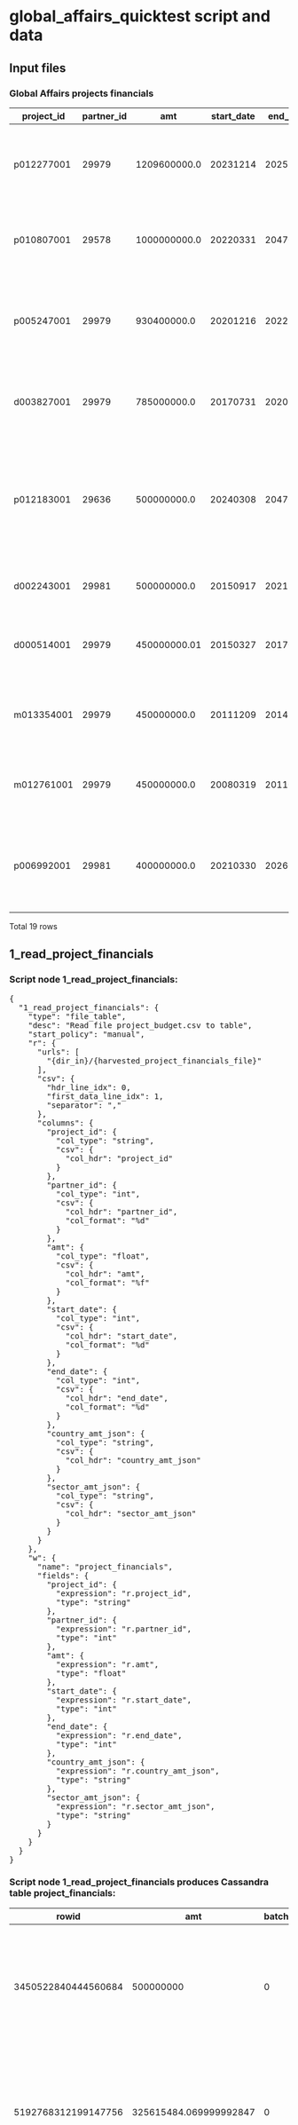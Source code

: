 # global_affairs_quicktest script and data
## Input files
### Global Affairs projects financials
| project_id | partner_id | amt | start_date | end_date | country_amt_json | sector_amt_json |
| --- | --- | --- | --- | --- | --- | --- |
| p012277001 | 29979 | 1209600000.0 | 20231214 | 20251231 | {"R-SOUTHSAHARA": 846720000.0, "R-SOUTHAMERICA": 36288000.0, "R-MIDDLEEAST": 84672000.0, "R-ASIA": 2 ... total length 111 | {"12262": 362880000.0, "12263": 217728000.0, "13040": 628992000.0} |
| p010807001 | 29578 | 1000000000.0 | 20220331 | 20470331 | {"IN": 210000000.0, "PH": 210000000.0, "ID": 210000000.0, "ZA": 210000000.0, "DO": 80000000.0, "MK": ... total length 112 | {"23110": 100000000.0, "23210": 900000000.0} |
| p005247001 | 29979 | 930400000.0 | 20201216 | 20221231 | {"R-SOUTHSAHARA": 604760000.0, "R-SOUTHAMERICA": 37216000.0, "R-MIDDLEEAST": 74432000.0, "R-CENTRALA ... total length 140 | {"12262": 279120000.0, "12263": 158168000.0, "13040": 493112000.0} |
| d003827001 | 29979 | 785000000.0 | 20170731 | 20201231 | {"R-AFRICA": 266900000.0, "R-AMERICA": 259050000.0, "R-ASIA": 259050000.0} | {"12262": 235500000.0, "12263": 133450000.0, "13040": 416050000.0} |
| p012183001 | 29636 | 500000000.0 | 20240308 | 20470331 | {"R-WESTINDIES": 50000000.0, "R-NORTHCENTRALAMERICA": 150000000.0, "R-SOUTHAMERICA": 300000000.0} | {"21012": 25000000.0, "23183": 50000000.0, "23210": 70000000.0, "23230": 125000000.0, "23240": 10000 ... total length 229 |
| d002243001 | 29981 | 500000000.0 | 20150917 | 20211231 | {"R-AFRICA": 359000000.0, "R-AMERICA": 28000000.0, "R-ASIA": 113000000.0} | {"12250": 500000000.0} |
| d000514001 | 29979 | 450000000.01 | 20150327 | 20170331 | {"R-AFRICA": 283500000.01, "R-AMERICA": 36000000.0, "R-ASIA": 103500000.0, "R-EUROPE": 27000000.0} | {"12262": 144000000.0, "12263": 81000000.0, "13040": 225000000.0} |
| m013354001 | 29979 | 450000000.0 | 20111209 | 20141231 | {"R-AFRICA": 225000000.0, "R-AMERICA": 49500000.0, "R-ASIA": 126000000.0, "R-EUROPE": 49500000.0} | {"12262": 99000000.0, "12263": 72000000.0, "13040": 279000000.0} |
| m012761001 | 29979 | 450000000.0 | 20080319 | 20110331 | {"R-AFRICA": 283500000.0, "R-AMERICA": 31500000.0, "R-ASIA": 103500000.0, "R-EUROPE": 31500000.0} | {"12262": 99000000.0, "12263": 72000000.0, "13040": 279000000.0} |
| p006992001 | 29981 | 400000000.0 | 20210330 | 20260331 | {"R-AFRICA": 276000000.0, "R-AMERICA": 4000000.0, "R-ASIA": 120000000.0} | {"12250": 336000000.0, "12350": 20000000.0, "13030": 24000000.0, "13040": 20000000.0} |

Total 19 rows
## 1_read_project_financials
### Script node 1_read_project_financials:
<pre id="json">{
  "1_read_project_financials": {
    "type": "file_table",
    "desc": "Read file project_budget.csv to table",
    "start_policy": "manual",
    "r": {
      "urls": [
        "{dir_in}/{harvested_project_financials_file}"
      ],
      "csv": {
        "hdr_line_idx": 0,
        "first_data_line_idx": 1,
        "separator": ","
      },
      "columns": {
        "project_id": {
          "col_type": "string",
          "csv": {
            "col_hdr": "project_id"
          }
        },
        "partner_id": {
          "col_type": "int",
          "csv": {
            "col_hdr": "partner_id",
            "col_format": "%d"
          }
        },
        "amt": {
          "col_type": "float",
          "csv": {
            "col_hdr": "amt",
            "col_format": "%f"
          }
        },
        "start_date": {
          "col_type": "int",
          "csv": {
            "col_hdr": "start_date",
            "col_format": "%d"
          }
        },
        "end_date": {
          "col_type": "int",
          "csv": {
            "col_hdr": "end_date",
            "col_format": "%d"
          }
        },
        "country_amt_json": {
          "col_type": "string",
          "csv": {
            "col_hdr": "country_amt_json"
          }
        },
        "sector_amt_json": {
          "col_type": "string",
          "csv": {
            "col_hdr": "sector_amt_json"
          }
        }
      }
    },
    "w": {
      "name": "project_financials",
      "fields": {
        "project_id": {
          "expression": "r.project_id",
          "type": "string"
        },
        "partner_id": {
          "expression": "r.partner_id",
          "type": "int"
        },
        "amt": {
          "expression": "r.amt",
          "type": "float"
        },
        "start_date": {
          "expression": "r.start_date",
          "type": "int"
        },
        "end_date": {
          "expression": "r.end_date",
          "type": "int"
        },
        "country_amt_json": {
          "expression": "r.country_amt_json",
          "type": "string"
        },
        "sector_amt_json": {
          "expression": "r.sector_amt_json",
          "type": "string"
        }
      }
    }
  }
}</pre>
### Script node 1_read_project_financials produces Cassandra table project_financials:
| rowid | amt | batch_idx | country_amt_json | end_date | partner_id | project_id | sector_amt_json | start_date |
| --- | --- | --- | --- | --- | --- | --- | --- | --- |
| 3450522840444560684 | 500000000 | 0 | {"R-WESTINDIES": 50000000.0, "R-NORTHCENTRALAMERICA": 150000000.0, "R-SOUTHAMERICA": 300000000.0} | 20470331 | 29636 | p012183001 | {"21012": 25000000.0, "23183": 50000000.0, "23210": 70000000.0, "23230": 125000000.0, "23240": 10000 ... total length 229 | 20240308 |
| 5192768312199147756 | 325615484.069999992847 | 0 | {"R-AFRICA": 325615484.07} | 20140313 | 29663 | m013512001 | {"14021": 16280774.2, "14022": 16280774.2, "14031": 16280774.2, "14032": 16280774.2, "14081": 651230 ... total length 342 | 20110208 |
| 5703125669931000884 | 280000000 | 0 | {"R-AFRICA": 140000000.0, "R-ASIA": 140000000.0} | 20250731 | 29820 | p005253001 | {"12240": 224000000.0, "13020": 56000000.0} | 20190514 |
| 359318821027879808 | 265000000 | 0 | {"R-AFRICA": 159000000.0, "R-AMERICA": 39750000.0, "R-ASIA": 53000000.0, "R-OCEANIA": 13250000.0} | 20260630 | 30039 | p006692001 | {"11110": 26500000.0, "11130": 53000000.0, "11220": 132500000.0, "11320": 53000000.0} | 20220331 |
| 7019190532332255316 | 450000000.009999990463 | 0 | {"R-AFRICA": 283500000.01, "R-AMERICA": 36000000.0, "R-ASIA": 103500000.0, "R-EUROPE": 27000000.0} | 20170331 | 29979 | d000514001 | {"12262": 144000000.0, "12263": 81000000.0, "13040": 225000000.0} | 20150327 |
| 4652340566403237516 | 450000000 | 0 | {"R-AFRICA": 225000000.0, "R-AMERICA": 49500000.0, "R-ASIA": 126000000.0, "R-EUROPE": 49500000.0} | 20141231 | 29979 | m013354001 | {"12262": 99000000.0, "12263": 72000000.0, "13040": 279000000.0} | 20111209 |
| 286578574445610227 | 250000000.009999990463 | 0 | {"R-WESTINDIES": 50000000.0, "R-NORTHCENTRALAMERICA": 80000000.0, "R-SOUTHAMERICA": 120000000.0} | 20370331 | 29636 | m013705001 | {"14015": 25000000.0, "23210": 25000000.0, "23230": 25000000.0, "23240": 25000000.0, "23260": 250000 ... total length 189 | 20120330 |
| 6536815622391622287 | 930400000 | 0 | {"R-SOUTHSAHARA": 604760000.0, "R-SOUTHAMERICA": 37216000.0, "R-MIDDLEEAST": 74432000.0, "R-CENTRALA ... total length 140 | 20221231 | 29979 | p005247001 | {"12262": 279120000.0, "12263": 158168000.0, "13040": 493112000.0} | 20201216 |
| 6972508084776421254 | 250000000 | 0 | {"R-AFRICA": 50000000.0, "R-MIDDLEEAST": 75000000.0, "R-ASIA": 75000000.0, "R-EUROPE": 50000000.0} | 20470331 | 33915 | p010532001 | {"14021": 25000000.0, "23210": 175000000.0, "24010": 25000000.0, "41010": 25000000.0} | 20230330 |
| 7723023949484520621 | 450000000 | 0 | {"R-AFRICA": 283500000.0, "R-AMERICA": 31500000.0, "R-ASIA": 103500000.0, "R-EUROPE": 31500000.0} | 20110331 | 29979 | m012761001 | {"12262": 99000000.0, "12263": 72000000.0, "13040": 279000000.0} | 20080319 |

Total 19 rows
## 2_calc_quarterly_budget
### Script node 2_calc_quarterly_budget:
<pre id="json">{
  "2_calc_quarterly_budget": {
    "type": "table_custom_tfm_table",
    "custom_proc_type": "py_calc",
    "desc": "Calculate quarterly project budget for countries and sectors",
    "r": {
      "table": "project_financials",
      "expected_batches_total": 10
    },
    "p": {
      "python_code_urls": [
        "{dir_py}/calc_quarterly_budget.py"
      ],
      "calculated_fields": {
        "country_budget_json": {
          "expression": "map_to_quarterly_budget_json(r.start_date, r.end_date, r.country_amt_json)",
          "type": "string"
        },
        "sector_budget_json": {
          "expression": "map_to_quarterly_budget_json(r.start_date, r.end_date, r.sector_amt_json)",
          "type": "string"
        },
        "partner_budget_json": {
          "expression": "amt_to_quarterly_budget_json(r.start_date, r.end_date, r.amt)",
          "type": "string"
        }
      }
    },
    "w": {
      "name": "quarterly_project_budget",
      "fields": {
        "project_id": {
          "expression": "r.project_id",
          "type": "string"
        },
        "partner_id": {
          "expression": "r.partner_id",
          "type": "int"
        },
        "country_budget_json": {
          "expression": "p.country_budget_json",
          "type": "string"
        },
        "sector_budget_json": {
          "expression": "p.sector_budget_json",
          "type": "string"
        },
        "partner_budget_json": {
          "expression": "p.partner_budget_json",
          "type": "string"
        }
      }
    }
  }
}</pre>
### Script node 2_calc_quarterly_budget produces Cassandra table quarterly_project_budget:
| rowid | batch_idx | country_budget_json | partner_budget_json | partner_id | project_id | sector_budget_json |
| --- | --- | --- | --- | --- | --- | --- |
| 1859320587480934462 | 6 | {"R-AFRICA": {"2015-Q1": 1925951.0870244564, "2015-Q2": 35052309.783845104, "2015-Q3": 35437500.0012 ... total length 1040 | {"2015-Q1": 3057065.217459239, "2015-Q2": 55638586.95775815, "2015-Q3": 56250000.00125, "2015-Q4": 5 ... total length 257 | 29979 | d000514001 | {"12262": {"2015-Q1": 978260.8695652174, "2015-Q2": 17804347.826086957, "2015-Q3": 18000000.0, "2015 ... total length 766 |
| 3777753417576167724 | 7 | {"R-AFRICA": {"2020-Q1": 19661.582459485224, "2020-Q2": 596401.3346043852, "2020-Q3": 602955.1954242 ... total length 8472 | {"2020-Q1": 98307.91229742613, "2020-Q2": 2982006.6730219256, "2020-Q3": 3014775.9771210677, "2020-Q ... total length 2865 | 29578 | p006167001 | {"23210": {"2020-Q1": 80612.48808388942, "2020-Q2": 2445245.471877979, "2020-Q3": 2472116.3012392754 ... total length 5649 |
| 7247131808331670722 | 0 | {"R-AFRICA": {"2023-Q1": 11405.109489051094, "2023-Q2": 518932.4817518248, "2023-Q3": 524635.0364963 ... total length 11700 | {"2023-Q1": 57025.54744525548, "2023-Q2": 2594662.408759124, "2023-Q3": 2623175.182481752, "2023-Q4" ... total length 2928 | 33915 | p010532001 | {"14021": {"2023-Q1": 5702.554744525547, "2023-Q2": 259466.2408759124, "2023-Q3": 262317.51824817515 ... total length 11924 |
| 4423008682144623227 | 5 | {"R-AFRICA": {"2015-Q3": 2187119.234116623, "2015-Q4": 14372497.824194953, "2016-Q1": 14216275.02175 ... total length 2428 | {"2015-Q3": 3046127.0670147957, "2015-Q4": 20017406.440382943, "2016-Q1": 19799825.93559617, "2016-Q ... total length 790 | 29981 | d002243001 | {"12250": {"2015-Q3": 3046127.0670147957, "2015-Q4": 20017406.440382943, "2016-Q1": 19799825.9355961 ... total length 801 |
| 2110591658964151141 | 0 | {"R-SOUTHSAHARA": {"2020-Q4": 12970723.860589812, "2021-Q1": 72960321.71581769, "2021-Q2": 73770991. ... total length 1446 | {"2020-Q4": 19954959.78552279, "2021-Q1": 112246648.79356569, "2021-Q2": 113493833.78016086, "2021-Q ... total length 278 | 29979 | p005247001 | {"12262": {"2020-Q4": 5986487.935656836, "2021-Q1": 33673994.638069704, "2021-Q2": 34048150.13404825 ... total length 850 |
| 1081494116057048496 | 1 | {"R-SOUTHSAHARA": {"2019-Q3": 427830.59636992216, "2019-Q4": 1192739.8444252377, "2020-Q1": 1179775. ... total length 7948 | {"2019-Q3": 1711322.3854796886, "2019-Q4": 4770959.377700951, "2020-Q1": 4719101.123595505, "2020-Q2 ... total length 1909 | 30488 | p008157001 | {"15170": {"2019-Q3": 1711322.3854796886, "2019-Q4": 4770959.377700951, "2020-Q1": 4719101.123595505 ... total length 1920 |
| 96333662368837592 | 5 | {"R-SOUTHSAHARA": {"2023-Q4": 20348411.21495327, "2024-Q1": 102872523.36448598, "2024-Q2": 102872523 ... total length 1158 | {"2023-Q4": 29069158.878504675, "2024-Q1": 146960747.6635514, "2024-Q2": 146960747.6635514, "2024-Q3 ... total length 276 | 29979 | p012277001 | {"12262": {"2023-Q4": 8720747.663551401, "2024-Q1": 44088224.29906542, "2024-Q2": 44088224.29906542, ... total length 855 |
| 3434340729862472867 | 9 | {"R-WESTINDIES": {"2012-Q1": 10949.304719150334, "2012-Q2": 498193.3647213402, "2012-Q3": 503668.017 ... total length 9306 | {"2012-Q1": 54746.52359794153, "2012-Q2": 2490966.8237063396, "2012-Q3": 2518340.0855053104, "2012-Q ... total length 3130 | 29636 | m013705001 | {"14015": {"2012-Q1": 5474.652359575167, "2012-Q2": 249096.6823606701, "2012-Q3": 251834.00854045767 ... total length 27991 |
| 6692446017324546450 | 8 | {"R-AFRICA": {"2011-Q4": 4624664.879356569, "2012-Q1": 18297587.131367292, "2012-Q2": 18297587.13136 ... total length 1626 | {"2011-Q4": 9249329.758713137, "2012-Q1": 36595174.262734585, "2012-Q2": 36595174.262734585, "2012-Q ... total length 394 | 29979 | m013354001 | {"12262": {"2011-Q4": 2034852.54691689, "2012-Q1": 8050938.337801608, "2012-Q2": 8050938.337801608,  ... total length 1204 |
| 2662417924981044848 | 8 | {"R-AFRICA": {"2017-Q3": 13238240.0, "2017-Q4": 19643840.0, "2018-Q1": 19216800.0, "2018-Q2": 194303 ... total length 1007 | {"2017-Q3": 38936000.0, "2017-Q4": 57776000.0, "2018-Q1": 56520000.0, "2018-Q2": 57148000.0, "2018-Q ... total length 322 | 29979 | d003827001 | {"12262": {"2017-Q3": 11680800.0, "2017-Q4": 17332800.0, "2018-Q1": 16956000.0, "2018-Q2": 17144400. ... total length 985 |

Total 19 rows
## 3_tag_countries
### Script node 3_tag_countries:
<pre id="json">{
  "3_tag_countries": {
    "type": "table_custom_tfm_table",
    "custom_proc_type": "tag_and_denormalize",
    "desc": "Tag by country",
    "r": {
      "table": "quarterly_project_budget",
      "expected_batches_total": 10
    },
    "p": {
      "tag_field_name": "country_tag",
      "tag_criteria_url": "{dir_cfg}/tag_criteria_country.json"
    },
    "w": {
      "name": "quarterly_project_budget_tagged_by_country",
      "fields": {
        "project_id": {
          "expression": "r.project_id",
          "type": "string"
        },
        "country": {
          "expression": "p.country_tag",
          "type": "string"
        },
        "country_budget_json": {
          "expression": "r.country_budget_json",
          "type": "string"
        }
      }
    }
  }
}</pre>
### Script node 3_tag_countries produces Cassandra table quarterly_project_budget_tagged_by_country:
| rowid | batch_idx | country | country_budget_json | project_id |
| --- | --- | --- | --- | --- |
| 3315743091543635979 | 4 | R-AMERICA | {"R-AFRICA": {"2011-Q4": 4624664.879356569, "2012-Q1": 18297587.131367292, "2012-Q2": 18297587.13136 ... total length 1626 | m013354001 |
| 232657194511731982 | 4 | R-ASIA | {"R-SOUTHSAHARA": {"2023-Q4": 20348411.21495327, "2024-Q1": 102872523.36448598, "2024-Q2": 102872523 ... total length 1158 | p012277001 |
| 7305846314003206394 | 9 | R-AMERICA | {"R-AFRICA": {"2021-Q1": 301969.36542669585, "2021-Q2": 13739606.126914661, "2021-Q3": 13890590.8096 ... total length 1961 | p006992001 |
| 7034883004174972355 | 7 | DO | {"IN": {"2022-Q1": 22996.057818659658, "2022-Q2": 2092641.2614980289, "2022-Q3": 2115637.3193166885, ... total length 18632 | p010807001 |
| 7611719487153026897 | 3 | R-SOUTHSAHARA | {"R-SOUTHSAHARA": {"2020-Q4": 12970723.860589812, "2021-Q1": 72960321.71581769, "2021-Q2": 73770991. ... total length 1446 | p005247001 |
| 1036330799143506077 | 2 | R-AFRICA | {"R-AFRICA": {"2023-Q1": 11405.109489051094, "2023-Q2": 518932.4817518248, "2023-Q3": 524635.0364963 ... total length 11700 | p010532001 |
| 6391765181314034550 | 3 | R-AFRICA | {"R-SOUTHSAHARA": {"2019-Q3": 427830.59636992216, "2019-Q4": 1192739.8444252377, "2020-Q1": 1179775. ... total length 7948 | p008157001 |
| 7299612912787621919 | 5 | R-AMERICA | {"R-AFRICA": {"2015-Q1": 1925951.0870244564, "2015-Q2": 35052309.783845104, "2015-Q3": 35437500.0012 ... total length 1040 | d000514001 |
| 840984600135908957 | 2 | R-ASIA | {"R-AFRICA": {"2017-Q3": 13238240.0, "2017-Q4": 19643840.0, "2018-Q1": 19216800.0, "2018-Q2": 194303 ... total length 1007 | d003827001 |
| 1730201400797480307 | 7 | R-WESTINDIES | {"R-WESTINDIES": {"2024-Q1": 142450.14245014245, "2024-Q2": 540123.4567901234, "2024-Q3": 546058.879 ... total length 8602 | p012183001 |

Total 63 rows
## 3_tag_sectors
### Script node 3_tag_sectors:
<pre id="json">{
  "3_tag_sectors": {
    "type": "table_custom_tfm_table",
    "custom_proc_type": "tag_and_denormalize",
    "desc": "Tag by sector",
    "r": {
      "table": "quarterly_project_budget",
      "expected_batches_total": 10
    },
    "p": {
      "tag_field_name": "sector_tag",
      "tag_criteria_url": "{dir_cfg}/tag_criteria_sector.json"
    },
    "w": {
      "name": "quarterly_project_budget_tagged_by_sector",
      "fields": {
        "project_id": {
          "expression": "r.project_id",
          "type": "string"
        },
        "sector": {
          "expression": "int(p.sector_tag)",
          "type": "int"
        },
        "sector_budget_json": {
          "expression": "r.sector_budget_json",
          "type": "string"
        }
      }
    }
  }
}</pre>
### Script node 3_tag_sectors produces Cassandra table quarterly_project_budget_tagged_by_sector:
| rowid | batch_idx | project_id | sector | sector_budget_json |
| --- | --- | --- | --- | --- |
| 3820643885914075538 | 1 | p012801001 | 23630 | {"14021": {"2024-Q1": 81525.69515213277, "2024-Q2": 370941.9129422041, "2024-Q3": 375018.1976998107, ... total length 18663 |
| 1545774572741838340 | 4 | m013705001 | 23230 | {"14015": {"2012-Q1": 5474.652359575167, "2012-Q2": 249096.6823606701, "2012-Q3": 251834.00854045767 ... total length 27991 |
| 4669106684666863821 | 7 | m012672001 | 23630 | {"11420": {"2007-Q4": 1389933.2615715822, "2008-Q1": 2073506.9967707212, "2008-Q2": 2073506.99677072 ... total length 2429 |
| 8349889417835952966 | 7 | m012672001 | 21020 | {"11420": {"2007-Q4": 1389933.2615715822, "2008-Q1": 2073506.9967707212, "2008-Q2": 2073506.99677072 ... total length 2429 |
| 8187261670528356682 | 2 | p010532001 | 23210 | {"14021": {"2023-Q1": 5702.554744525547, "2023-Q2": 259466.2408759124, "2023-Q3": 262317.51824817515 ... total length 11924 |
| 3693664794125228841 | 1 | p006692001 | 11220 | {"11110": {"2022-Q1": 17063.74758531874, "2022-Q2": 1552801.0302640053, "2022-Q3": 1569864.777849324 ... total length 2225 |
| 8980965113080216996 | 4 | p012277001 | 12262 | {"12262": {"2023-Q4": 8720747.663551401, "2024-Q1": 44088224.29906542, "2024-Q2": 44088224.29906542, ... total length 855 |
| 7307591181337376132 | 4 | m013705001 | 14015 | {"14015": {"2012-Q1": 5474.652359575167, "2012-Q2": 249096.6823606701, "2012-Q3": 251834.00854045767 ... total length 27991 |
| 7218913746506800687 | 4 | m013354001 | 12263 | {"12262": {"2011-Q4": 2034852.54691689, "2012-Q1": 8050938.337801608, "2012-Q2": 8050938.337801608,  ... total length 1204 |
| 6633123094608569930 | 2 | d003827001 | 12263 | {"12262": {"2017-Q3": 11680800.0, "2017-Q4": 17332800.0, "2018-Q1": 16956000.0, "2018-Q2": 17144400. ... total length 985 |

Total 89 rows
## 4_tag_countries_quarter
### Script node 4_tag_countries_quarter:
<pre id="json">{
  "4_tag_countries_quarter": {
    "type": "table_custom_tfm_table",
    "custom_proc_type": "tag_and_denormalize",
    "desc": "Tag by country and quarter",
    "r": {
      "table": "quarterly_project_budget_tagged_by_country",
      "expected_batches_total": 10
    },
    "p": {
      "tag_field_name": "quarter_tag",
      "tag_criteria_url": "{dir_cfg}/tag_criteria_country_quarter.json"
    },
    "w": {
      "name": "quarterly_project_budget_tagged_by_country_quarter",
      "fields": {
        "project_id": {
          "expression": "r.project_id",
          "type": "string"
        },
        "country": {
          "expression": "r.country",
          "type": "string"
        },
        "quarter": {
          "expression": "p.quarter_tag",
          "type": "string"
        },
        "country_budget_json": {
          "expression": "r.country_budget_json",
          "type": "string"
        }
      }
    }
  }
}</pre>
### Script node 4_tag_countries_quarter produces Cassandra table quarterly_project_budget_tagged_by_country_quarter:
| rowid | batch_idx | country | country_budget_json | project_id | quarter |
| --- | --- | --- | --- | --- | --- |
| 4715004269345111126 | 6 | R-AFRICA | {"R-AFRICA": {"2020-Q1": 19661.582459485224, "2020-Q2": 596401.3346043852, "2020-Q3": 602955.1954242 ... total length 8472 | p006167001 | 2021-Q3 |
| 1021868600417521226 | 4 | PH | {"IN": {"2022-Q1": 22996.057818659658, "2022-Q2": 2092641.2614980289, "2022-Q3": 2115637.3193166885, ... total length 18632 | p010807001 | 2024-Q1 |
| 8016401234334020436 | 3 | R-ASIA | {"R-AFRICA": {"2017-Q3": 13238240.0, "2017-Q4": 19643840.0, "2018-Q1": 19216800.0, "2018-Q2": 194303 ... total length 1007 | d003827001 | 2019-Q4 |
| 8173111997092742705 | 0 | R-ASIA | {"R-ASIA": {"2024-Q1": 917164.0704614937, "2024-Q2": 4173096.5205997964, "2024-Q3": 4218954.72412287 ... total length 4700 | p012801001 | 2039-Q4 |
| 2584141339630182600 | 3 | R-ASIA | {"R-AFRICA": {"2023-Q1": 11405.109489051094, "2023-Q2": 518932.4817518248, "2023-Q3": 524635.0364963 ... total length 11700 | p010532001 | 2023-Q1 |
| 1257284422288393491 | 3 | R-AFRICA | {"R-SOUTHSAHARA": {"2019-Q3": 427830.59636992216, "2019-Q4": 1192739.8444252377, "2020-Q1": 1179775. ... total length 7948 | p008157001 | 2020-Q4 |
| 1559510570758845169 | 8 | R-WESTINDIES | {"R-WESTINDIES": {"2012-Q1": 10949.304719150334, "2012-Q2": 498193.3647213402, "2012-Q3": 503668.017 ... total length 9306 | m013705001 | 2013-Q2 |
| 2508231656225447287 | 6 | R-AFRICA | {"R-AFRICA": {"2020-Q1": 19661.582459485224, "2020-Q2": 596401.3346043852, "2020-Q3": 602955.1954242 ... total length 8472 | p006167001 | 2038-Q4 |
| 4385437186669948493 | 7 | DO | {"IN": {"2022-Q1": 22996.057818659658, "2022-Q2": 2092641.2614980289, "2022-Q3": 2115637.3193166885, ... total length 18632 | p010807001 | 2024-Q3 |
| 7830909385194525457 | 7 | R-AFRICA | {"R-AFRICA": {"2023-Q1": 11405.109489051094, "2023-Q2": 518932.4817518248, "2023-Q3": 524635.0364963 ... total length 11700 | p010532001 | 2039-Q4 |

Total 2815 rows
## 4_tag_sectors_quarter
### Script node 4_tag_sectors_quarter:
<pre id="json">{
  "4_tag_sectors_quarter": {
    "type": "table_custom_tfm_table",
    "custom_proc_type": "tag_and_denormalize",
    "desc": "Tag by sector and quarter",
    "r": {
      "table": "quarterly_project_budget_tagged_by_sector",
      "expected_batches_total": 10
    },
    "p": {
      "tag_field_name": "quarter_tag",
      "tag_criteria_url": "{dir_cfg}/tag_criteria_sector_quarter.json"
    },
    "w": {
      "name": "quarterly_project_budget_tagged_by_sector_quarter",
      "fields": {
        "project_id": {
          "expression": "r.project_id",
          "type": "string"
        },
        "sector": {
          "expression": "r.sector",
          "type": "int"
        },
        "quarter": {
          "expression": "p.quarter_tag",
          "type": "string"
        },
        "sector_budget_json": {
          "expression": "r.sector_budget_json",
          "type": "string"
        }
      }
    }
  }
}</pre>
### Script node 4_tag_sectors_quarter produces Cassandra table quarterly_project_budget_tagged_by_sector_quarter:
| rowid | batch_idx | project_id | quarter | sector | sector_budget_json |
| --- | --- | --- | --- | --- | --- |
| 6871610342243656549 | 0 | p012801001 | 2036-Q4 | 23630 | {"14021": {"2024-Q1": 81525.69515213277, "2024-Q2": 370941.9129422041, "2024-Q3": 375018.1976998107, ... total length 18663 |
| 3849398586719196129 | 3 | m013512001 | 2013-Q1 | 22020 | {"14021": {"2011-Q1": 749203.7684955753, "2011-Q2": 1311106.5948672567, "2011-Q3": 1325514.359646017 ... total length 6564 |
| 3941738223354499541 | 6 | p010807001 | 2039-Q4 | 23110 | {"23110": {"2022-Q1": 10950.503723171267, "2022-Q2": 996495.8388085853, "2022-Q3": 1007446.342531756 ... total length 6063 |
| 4901988133504573643 | 0 | p010532001 | 2044-Q2 | 24010 | {"14021": {"2023-Q1": 5702.554744525547, "2023-Q2": 259466.2408759124, "2023-Q3": 262317.51824817515 ... total length 11924 |
| 1567671269685032712 | 9 | m013705001 | 2015-Q3 | 23210 | {"14015": {"2012-Q1": 5474.652359575167, "2012-Q2": 249096.6823606701, "2012-Q3": 251834.00854045767 ... total length 27991 |
| 2652879578660303014 | 1 | m013705001 | 2013-Q3 | 14015 | {"14015": {"2012-Q1": 5474.652359575167, "2012-Q2": 249096.6823606701, "2012-Q3": 251834.00854045767 ... total length 27991 |
| 8950353874973931018 | 8 | p010807001 | 2039-Q4 | 23210 | {"23110": {"2022-Q1": 10950.503723171267, "2022-Q2": 996495.8388085853, "2022-Q3": 1007446.342531756 ... total length 6063 |
| 4986203116101121356 | 7 | p012801001 | 2027-Q3 | 24030 | {"14021": {"2024-Q1": 81525.69515213277, "2024-Q2": 370941.9129422041, "2024-Q3": 375018.1976998107, ... total length 18663 |
| 4152662510034510722 | 6 | p012183001 | 2038-Q1 | 23630 | {"21012": {"2024-Q1": 71225.07122507122, "2024-Q2": 270061.7283950617, "2024-Q3": 273029.43969610636 ... total length 31222 |
| 493379895319512279 | 3 | p012183001 | 2041-Q4 | 23270 | {"21012": {"2024-Q1": 71225.07122507122, "2024-Q2": 270061.7283950617, "2024-Q3": 273029.43969610636 ... total length 31222 |

Total 4100 rows
## 4_tag_partners_quarter
### Script node 4_tag_partners_quarter:
<pre id="json">{
  "4_tag_partners_quarter": {
    "type": "table_custom_tfm_table",
    "custom_proc_type": "tag_and_denormalize",
    "desc": "Tag by partner and quarter",
    "r": {
      "table": "quarterly_project_budget",
      "expected_batches_total": 10
    },
    "p": {
      "tag_field_name": "quarter_tag",
      "tag_criteria_url": "{dir_cfg}/tag_criteria_partner_quarter.json"
    },
    "w": {
      "name": "quarterly_project_budget_tagged_by_partner_quarter",
      "fields": {
        "project_id": {
          "expression": "r.project_id",
          "type": "string"
        },
        "partner_id": {
          "expression": "r.partner_id",
          "type": "int"
        },
        "quarter": {
          "expression": "p.quarter_tag",
          "type": "string"
        },
        "partner_budget_json": {
          "expression": "r.partner_budget_json",
          "type": "string"
        }
      }
    }
  }
}</pre>
### Script node 4_tag_partners_quarter produces Cassandra table quarterly_project_budget_tagged_by_partner_quarter:
| rowid | batch_idx | partner_budget_json | partner_id | project_id | quarter |
| --- | --- | --- | --- | --- | --- |
| 4627403874359917549 | 2 | {"2023-Q1": 57025.54744525548, "2023-Q2": 2594662.408759124, "2023-Q3": 2623175.182481752, "2023-Q4" ... total length 2928 | 33915 | p010532001 | 2028-Q1 |
| 7239814794359227421 | 7 | {"2024-Q1": 1424501.4245014247, "2024-Q2": 5401234.567901235, "2024-Q3": 5460588.793922127, "2024-Q4 ... total length 2791 | 29636 | p012183001 | 2040-Q2 |
| 4975517084762801605 | 5 | {"2020-Q1": 98307.91229742613, "2020-Q2": 2982006.6730219256, "2020-Q3": 3014775.9771210677, "2020-Q ... total length 2865 | 29578 | p006167001 | 2034-Q1 |
| 2115439484464325507 | 7 | {"2024-Q1": 1424501.4245014247, "2024-Q2": 5401234.567901235, "2024-Q3": 5460588.793922127, "2024-Q4 ... total length 2791 | 29636 | p012183001 | 2039-Q2 |
| 3137865540796549617 | 3 | {"2019-Q3": 1711322.3854796886, "2019-Q4": 4770959.377700951, "2020-Q1": 4719101.123595505, "2020-Q2 ... total length 1909 | 30488 | p008157001 | 2034-Q2 |
| 4946874832702262166 | 7 | {"2024-Q1": 1424501.4245014247, "2024-Q2": 5401234.567901235, "2024-Q3": 5460588.793922127, "2024-Q4 ... total length 2791 | 29636 | p012183001 | 2035-Q4 |
| 4483743663880167106 | 2 | {"2023-Q1": 57025.54744525548, "2023-Q2": 2594662.408759124, "2023-Q3": 2623175.182481752, "2023-Q4" ... total length 2928 | 33915 | p010532001 | 2035-Q1 |
| 2139984572353543545 | 7 | {"2022-Q1": 109505.03723171266, "2022-Q2": 9964958.388085851, "2022-Q3": 10074463.425317565, "2022-Q ... total length 3062 | 29578 | p010807001 | 2022-Q1 |
| 8402238031933271710 | 5 | {"2020-Q1": 98307.91229742613, "2020-Q2": 2982006.6730219256, "2020-Q3": 3014775.9771210677, "2020-Q ... total length 2865 | 29578 | p006167001 | 2041-Q2 |
| 2354898583089365024 | 1 | {"2022-Q1": 170637.47585318738, "2022-Q2": 15528010.302640053, "2022-Q3": 15698647.778493239, "2022- ... total length 558 | 30039 | p006692001 | 2023-Q1 |

Total 807 rows
## 5_project_country_quarter_amt
### Script node 5_project_country_quarter_amt:
<pre id="json">{
  "5_project_country_quarter_amt": {
    "type": "table_custom_tfm_table",
    "custom_proc_type": "py_calc",
    "desc": "Get country quarter amount",
    "r": {
      "table": "quarterly_project_budget_tagged_by_country_quarter",
      "expected_batches_total": "{get_amt_from_json_batches|number}"
    },
    "p": {
      "python_code_urls": [
        "{dir_py}/get_amt_from_json.py"
      ],
      "calculated_fields": {
        "amt": {
          "expression": "get_amt_by_key_and_quarter(r.country, r.quarter, r.country_budget_json)",
          "type": "float"
        }
      }
    },
    "w": {
      "name": "project_country_quarter_amt",
      "fields": {
        "project_id": {
          "expression": "r.project_id",
          "type": "string"
        },
        "country": {
          "expression": "r.country",
          "type": "string"
        },
        "quarter": {
          "expression": "r.quarter",
          "type": "string"
        },
        "amt": {
          "expression": "p.amt",
          "type": "float"
        }
      }
    }
  }
}</pre>
### Script node 5_project_country_quarter_amt produces Cassandra table project_country_quarter_amt:
| rowid | amt | batch_idx | country | project_id | quarter |
| --- | --- | --- | --- | --- | --- |
| 1178748811675745255 | 4589640.750670241192 | 6 | R-SOUTHAMERICA | p005247001 | 2022-Q4 |
| 3601558097913365059 | 2115637.319316688459 | 4 | ZA | p010807001 | 2027-Q3 |
| 1807772087307360 | 778398.72262773721 | 0 | R-ASIA | p010532001 | 2042-Q2 |
| 6510657118882702501 | 4218954.724122870713 | 4 | R-ASIA | p012801001 | 2029-Q3 |
| 3915251033927440768 | 1638176.638176638167 | 6 | R-NORTHCENTRALAMERICA | p012183001 | 2030-Q3 |
| 6404756265710794645 | 463677.39117775514 | 5 | R-OCEANIA | p012801001 | 2036-Q1 |
| 5834564234551792766 | 786952.554744525463 | 2 | R-ASIA | p010532001 | 2025-Q3 |
| 6669450010550111776 | 797196.671046868199 | 3 | DO | p010807001 | 2030-Q2 |
| 2702432518605190503 | 4425587.467362923548 | 6 | R-ASIA | d002243001 | 2019-Q1 |
| 5516819534943323641 | 3105602.060528010596 | 3 | R-ASIA | p006692001 | 2024-Q1 |

Total 2815 rows
## 5_project_sector_quarter_amt
### Script node 5_project_sector_quarter_amt:
<pre id="json">{
  "5_project_sector_quarter_amt": {
    "type": "table_custom_tfm_table",
    "custom_proc_type": "py_calc",
    "desc": "Get sector quarter amount",
    "r": {
      "table": "quarterly_project_budget_tagged_by_sector_quarter",
      "expected_batches_total": "{get_amt_from_json_batches|number}"
    },
    "p": {
      "python_code_urls": [
        "{dir_py}/get_amt_from_json.py"
      ],
      "calculated_fields": {
        "amt": {
          "expression": "get_amt_by_key_and_quarter(r.sector, r.quarter, r.sector_budget_json)",
          "type": "float"
        }
      }
    },
    "w": {
      "name": "project_sector_quarter_amt",
      "fields": {
        "project_id": {
          "expression": "r.project_id",
          "type": "string"
        },
        "sector": {
          "expression": "r.sector",
          "type": "int"
        },
        "quarter": {
          "expression": "r.quarter",
          "type": "string"
        },
        "amt": {
          "expression": "p.amt",
          "type": "float"
        }
      }
    }
  }
}</pre>
### Script node 5_project_sector_quarter_amt produces Cassandra table project_sector_quarter_amt:
| rowid | amt | batch_idx | project_id | quarter | sector |
| --- | --- | --- | --- | --- | --- |
| 5977762390222817657 | 251834.008540457668 | 3 | m013705001 | 2033-Q3 | 23260 |
| 8705007126095378056 | 251834.008540457668 | 1 | m013705001 | 2032-Q3 | 23270 |
| 1816698236218498254 | 249096.682360670093 | 6 | m013705001 | 2032-Q1 | 23240 |
| 4930853097135549914 | 562527.296549716149 | 8 | p012801001 | 2027-Q4 | 31150 |
| 9118134289610063356 | 382241.215574548871 | 7 | p012183001 | 2034-Q3 | 41040 |
| 6484634157243085497 | 246359.356180882518 | 2 | m013705001 | 2022-Q1 | 23270 |
| 2685543556272734147 | 2994703.982777179684 | 5 | m012672001 | 2009-Q3 | 14021 |
| 5566883227708984209 | 550298.44227689621 | 7 | p012801001 | 2029-Q1 | 31150 |
| 8032135523229813310 | 503668.017080915335 | 8 | m013705001 | 2021-Q3 | 41020 |
| 488108597161857763 | 4770959.37770095095 | 8 | p008157001 | 2031-Q3 | 15170 |

Total 4100 rows
## 5_project_partner_quarter_amt
### Script node 5_project_partner_quarter_amt:
<pre id="json">{
  "5_project_partner_quarter_amt": {
    "type": "table_custom_tfm_table",
    "custom_proc_type": "py_calc",
    "desc": "Get partner quarter amount",
    "r": {
      "table": "quarterly_project_budget_tagged_by_partner_quarter",
      "expected_batches_total": "{get_amt_from_json_batches|number}"
    },
    "p": {
      "python_code_urls": [
        "{dir_py}/get_amt_from_json.py"
      ],
      "calculated_fields": {
        "amt": {
          "expression": "get_amt_by_quarter(r.quarter, r.partner_budget_json)",
          "type": "float"
        }
      }
    },
    "w": {
      "name": "project_partner_quarter_amt",
      "fields": {
        "project_id": {
          "expression": "r.project_id",
          "type": "string"
        },
        "partner_id": {
          "expression": "r.partner_id",
          "type": "int"
        },
        "quarter": {
          "expression": "r.quarter",
          "type": "string"
        },
        "amt": {
          "expression": "p.amt",
          "type": "float"
        }
      }
    }
  }
}</pre>
### Script node 5_project_partner_quarter_amt produces Cassandra table project_country_quarter_amt:
| rowid | amt | batch_idx | country | project_id | quarter |
| --- | --- | --- | --- | --- | --- |
| 8751222469725115782 | 786952.554744525463 | 0 | R-ASIA | p010532001 | 2026-Q3 |
| 8063360272440380976 | 805957.074025405222 | 9 | DO | p010807001 | 2033-Q4 |
| 5195372877338837710 | 1491003.336510962807 | 6 | R-ASIA | p006167001 | 2036-Q1 |
| 373270937839131181 | 1179775.280898876255 | 8 | R-ASIA | p008157001 | 2024-Q2 |
| 1829940362690899251 | 540123.456790123368 | 1 | R-WESTINDIES | p012183001 | 2034-Q2 |
| 7432803228807627116 | 805957.074025405222 | 4 | DO | p010807001 | 2045-Q3 |
| 152607732623798964 | 904432.79313632031 | 4 | R-AMERICA | p006167001 | 2041-Q3 |
| 8126167813690408930 | 524635.036496350309 | 7 | R-AFRICA | p010532001 | 2044-Q4 |
| 4769882013062139717 | 805957.074025405222 | 8 | DO | p010807001 | 2046-Q4 |
| 4180165531138342676 | 1192739.844425237738 | 4 | R-ASIA | p008157001 | 2024-Q4 |

Total 2815 rows
## 6_file_project_country_quarter_amt
### Script node 6_file_project_country_quarter_amt:
<pre id="json">{
  "6_file_project_country_quarter_amt": {
    "type": "table_file",
    "desc": "Write project_country_quarter_amt.csv",
    "r": {
      "table": "project_country_quarter_amt"
    },
    "w": {
      "top": {
        "order": "quarter,project_id,country"
      },
      "url_template": "{dir_out}/project_country_quarter_amt.csv",
      "columns": [
        {
          "csv": {
            "header": "project_id",
            "format": "%s"
          },
          "name": "project_id",
          "expression": "r.project_id",
          "type": "string"
        },
        {
          "csv": {
            "header": "country_code",
            "format": "%s"
          },
          "name": "country",
          "expression": "r.country",
          "type": "string"
        },
        {
          "csv": {
            "header": "quarter",
            "format": "%s"
          },
          "name": "quarter",
          "expression": "r.quarter",
          "type": "string"
        },
        {
          "csv": {
            "header": "amt",
            "format": "%.2f"
          },
          "name": "amt",
          "expression": "r.amt",
          "type": "float"
        }
      ]
    }
  }
}</pre>
### Script node 6_file_project_country_quarter_amt produces data file:
| project_id | country_code | quarter | amt |
| --- | --- | --- | --- |
| m012672001 | R-AFRICA | 2007-Q4 | 19856189.45 |
| m012672001 | R-AFRICA | 2008-Q1 | 29621528.53 |
| m012761001 | R-AFRICA | 2008-Q1 | 3326263.54 |
| m012761001 | R-AMERICA | 2008-Q1 | 369584.84 |
| m012761001 | R-ASIA | 2008-Q1 | 1214350.18 |
| m012761001 | R-EUROPE | 2008-Q1 | 369584.84 |
| m012672001 | R-AFRICA | 2008-Q2 | 29621528.53 |
| m012761001 | R-AFRICA | 2008-Q2 | 23283844.77 |
| m012761001 | R-AMERICA | 2008-Q2 | 2587093.86 |
| m012761001 | R-ASIA | 2008-Q2 | 8500451.26 |

Total 2815 rows
## 6_file_project_sector_quarter_amt
### Script node 6_file_project_sector_quarter_amt:
<pre id="json">{
  "6_file_project_sector_quarter_amt": {
    "type": "table_file",
    "desc": "Write project_sector_quarter_amt.csv",
    "r": {
      "table": "project_sector_quarter_amt"
    },
    "w": {
      "top": {
        "order": "quarter,project_id,sector"
      },
      "url_template": "{dir_out}/project_sector_quarter_amt.csv",
      "columns": [
        {
          "csv": {
            "header": "project_id",
            "format": "%s"
          },
          "name": "project_id",
          "expression": "r.project_id",
          "type": "string"
        },
        {
          "csv": {
            "header": "sector_id",
            "format": "%d"
          },
          "name": "sector",
          "expression": "r.sector",
          "type": "int"
        },
        {
          "csv": {
            "header": "quarter",
            "format": "%s"
          },
          "name": "quarter",
          "expression": "r.quarter",
          "type": "string"
        },
        {
          "csv": {
            "header": "amt",
            "format": "%.2f"
          },
          "name": "amt",
          "expression": "r.amt",
          "type": "float"
        }
      ]
    }
  }
}</pre>
### Script node 6_file_project_sector_quarter_amt produces data file:
| project_id | sector_id | quarter | amt |
| --- | --- | --- | --- |
| m012672001 | 11420 | 2007-Q4 | 1389933.26 |
| m012672001 | 14021 | 2007-Q4 | 1985618.95 |
| m012672001 | 14022 | 2007-Q4 | 1985618.95 |
| m012672001 | 15110 | 2007-Q4 | 3971237.89 |
| m012672001 | 21020 | 2007-Q4 | 3971237.89 |
| m012672001 | 23630 | 2007-Q4 | 3971237.89 |
| m012672001 | 31120 | 2007-Q4 | 2581304.63 |
| m012672001 | 11420 | 2008-Q1 | 2073507.00 |
| m012672001 | 14021 | 2008-Q1 | 2962152.85 |
| m012672001 | 14022 | 2008-Q1 | 2962152.85 |

Total 4100 rows
## 6_file_project_partner_quarter_amt
### Script node 6_file_project_partner_quarter_amt:
<pre id="json">{
  "6_file_project_partner_quarter_amt": {
    "type": "table_file",
    "desc": "Write project_partner_quarter_amt.csv",
    "r": {
      "table": "project_partner_quarter_amt"
    },
    "w": {
      "top": {
        "order": "quarter,project_id,partner_id"
      },
      "url_template": "{dir_out}/project_partner_quarter_amt.csv",
      "columns": [
        {
          "csv": {
            "header": "project_id",
            "format": "%s"
          },
          "name": "project_id",
          "expression": "r.project_id",
          "type": "string"
        },
        {
          "csv": {
            "header": "partner_id",
            "format": "%d"
          },
          "name": "partner_id",
          "expression": "r.partner_id",
          "type": "int"
        },
        {
          "csv": {
            "header": "quarter",
            "format": "%s"
          },
          "name": "quarter",
          "expression": "r.quarter",
          "type": "string"
        },
        {
          "csv": {
            "header": "amt",
            "format": "%.2f"
          },
          "name": "amt",
          "expression": "r.amt",
          "type": "float"
        }
      ]
    }
  }
}</pre>
### Script node 6_file_project_partner_quarter_amt produces data file:
| project_id | partner_id | quarter | amt |
| --- | --- | --- | --- |
| m012672001 | 29663 | 2007-Q4 | 19856189.45 |
| m012672001 | 29663 | 2008-Q1 | 29621528.53 |
| m012761001 | 29979 | 2008-Q1 | 5279783.39 |
| m012672001 | 29663 | 2008-Q2 | 29621528.53 |
| m012761001 | 29979 | 2008-Q2 | 36958483.75 |
| m012672001 | 29663 | 2008-Q3 | 29947039.83 |
| m012761001 | 29979 | 2008-Q3 | 37364620.94 |
| m012672001 | 29663 | 2008-Q4 | 29947039.83 |
| m012761001 | 29979 | 2008-Q4 | 37364620.94 |
| m012672001 | 29663 | 2009-Q1 | 29296017.22 |

Total 807 rows

